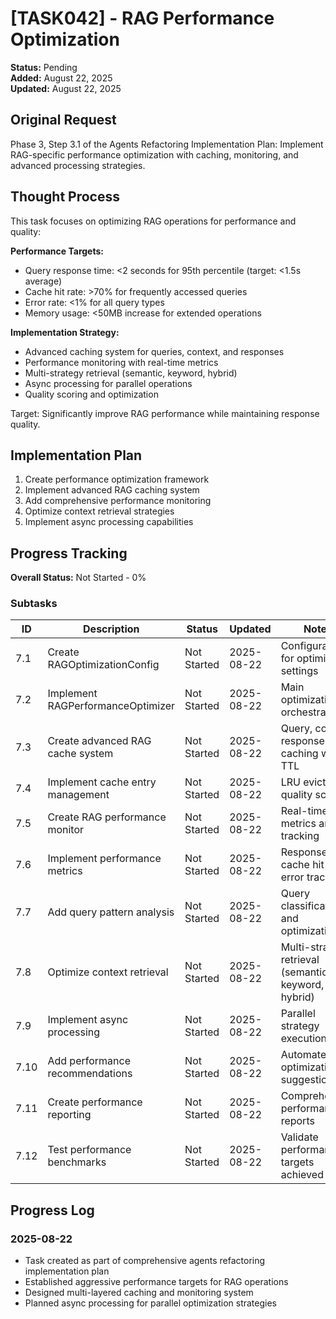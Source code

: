 # [TASK042] - RAG Performance Optimization

**Status:** Pending  
**Added:** August 22, 2025  
**Updated:** August 22, 2025

## Original Request
Phase 3, Step 3.1 of the Agents Refactoring Implementation Plan: Implement RAG-specific performance optimization with caching, monitoring, and advanced processing strategies.

## Thought Process
This task focuses on optimizing RAG operations for performance and quality:

**Performance Targets:**
- Query response time: <2 seconds for 95th percentile (target: <1.5s average)
- Cache hit rate: >70% for frequently accessed queries
- Error rate: <1% for all query types
- Memory usage: <50MB increase for extended operations

**Implementation Strategy:**
- Advanced caching system for queries, context, and responses
- Performance monitoring with real-time metrics
- Multi-strategy retrieval (semantic, keyword, hybrid)
- Async processing for parallel operations
- Quality scoring and optimization

Target: Significantly improve RAG performance while maintaining response quality.

## Implementation Plan
1. Create performance optimization framework
2. Implement advanced RAG caching system
3. Add comprehensive performance monitoring
4. Optimize context retrieval strategies
5. Implement async processing capabilities

## Progress Tracking

**Overall Status:** Not Started - 0%

### Subtasks
| ID | Description | Status | Updated | Notes |
|----|-------------|--------|---------|-------|
| 7.1 | Create RAGOptimizationConfig | Not Started | 2025-08-22 | Configuration for optimization settings |
| 7.2 | Implement RAGPerformanceOptimizer | Not Started | 2025-08-22 | Main optimization orchestration |
| 7.3 | Create advanced RAG cache system | Not Started | 2025-08-22 | Query, context, response caching with TTL |
| 7.4 | Implement cache entry management | Not Started | 2025-08-22 | LRU eviction, quality scoring |
| 7.5 | Create RAG performance monitor | Not Started | 2025-08-22 | Real-time metrics and tracking |
| 7.6 | Implement performance metrics | Not Started | 2025-08-22 | Response time, cache hit rate, error tracking |
| 7.7 | Add query pattern analysis | Not Started | 2025-08-22 | Query classification and optimization |
| 7.8 | Optimize context retrieval | Not Started | 2025-08-22 | Multi-strategy retrieval (semantic, keyword, hybrid) |
| 7.9 | Implement async processing | Not Started | 2025-08-22 | Parallel strategy execution |
| 7.10 | Add performance recommendations | Not Started | 2025-08-22 | Automated optimization suggestions |
| 7.11 | Create performance reporting | Not Started | 2025-08-22 | Comprehensive performance reports |
| 7.12 | Test performance benchmarks | Not Started | 2025-08-22 | Validate performance targets achieved |

## Progress Log
### 2025-08-22
- Task created as part of comprehensive agents refactoring implementation plan
- Established aggressive performance targets for RAG operations
- Designed multi-layered caching and monitoring system
- Planned async processing for parallel optimization strategies
